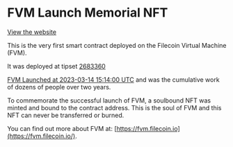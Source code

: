 # FVM Launch Memorial NFT

[View the website](https://gentle-snow-9753.on.fleek.co/)

This is the very first smart contract deployed on the Filecoin Virtual Machine (FVM).

It was deployed at tipset [2683360](https://filfox.info/en/tipset/2683360)

[FVM Launched at 2023-03-14 15:14:00 UTC](https://filecoin.io/blog/posts/fvm-is-live-on-mainnet/) and was the cumulative work of dozens of people over two years.

To commemorate the successful launch of FVM, a soulbound NFT was minted and bound to the contract address. This is the soul of FVM and this NFT can never be transferred or burned.

You can find out more about FVM at: [https://fvm.filecoin.io](https://fvm.filecoin.io/).